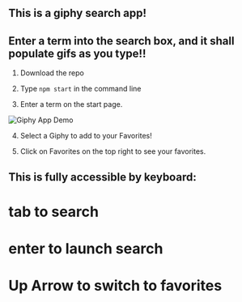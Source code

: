 ## This is a giphy search app!

## Enter a term into the search box, and it shall populate gifs as you type!!

 
1. Download the repo

2. Type `npm start` in the command line

3. Enter a term on the start page.

![Giphy App Demo]('https://gph.is/g/aQWlLx2')


4. Select a Giphy to add to your Favorites!

5. Click on Favorites on the top right to see your favorites.

 ## This is fully accessible by keyboard:
 # tab to search
 # enter to launch search
 # Up Arrow to switch to favorites

